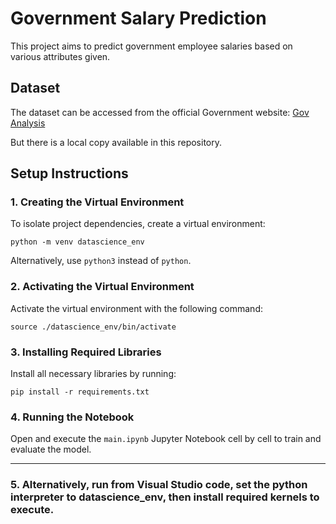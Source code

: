 # Government Salary Prediction

This project aims to predict government employee salaries based on various attributes given.

## Dataset

The dataset can be accessed from the official Government website:
[Gov Analysis](https://data.nj.gov/Government-Finance/YourMoney-Authority-Payroll/kiki-imre/about_data)

But there is a local copy available in this repository.

## Setup Instructions

### 1. Creating the Virtual Environment

To isolate project dependencies, create a virtual environment:

```
python -m venv datascience_env
```

Alternatively, use ```python3``` instead of ```python```. 

### 2. Activating the Virtual Environment

Activate the virtual environment with the following command:

```
source ./datascience_env/bin/activate
```

### 3. Installing Required Libraries

Install all necessary libraries by running:

```
pip install -r requirements.txt
```

### 4. Running the Notebook

Open and execute the `main.ipynb` Jupyter Notebook cell by cell to train and evaluate the model.

---

### 5. Alternatively, run from Visual Studio code, set the python interpreter to datascience_env, then install required kernels to execute.
